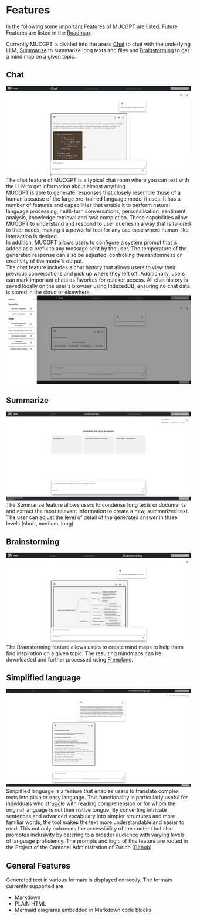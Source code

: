 # Features
In the following some important Features of MUCGPT are listed. Future Features are listed in the [Roadmap](/README.md/#-Roadmap).  
  
Currently MUCGPT is divided into the areas [Chat](#chat) to chat with the underlying LLM, [Summarize](#summarize) to summarize long texts and files and [Brainstorming](#brainstorming) to get a mind map on a given topic.

## Chat
![Chat](/docs/chatscreen.png)  
The chat feature of MUCGPT is a typical chat room where you can text with the LLM to get information about almost anything.  
MUCGPT is able to generate responses that closely resemble those of a human because of the large pre-trained language model it uses. It has a number of features and capabilities that enable it to perform natural language processing, multi-turn conversations, personalisation, sentiment analysis, knowledge retrieval and task completion. These capabilities allow MUCGPT to understand and respond to user queries in a way that is tailored to their needs, making it a powerful tool for any use case where human-like interaction is desired.  
In addition, MUCGPT allows users to configure a system prompt that is added as a prefix to any message sent by the user. The temperature of the generated response can also be adjusted, controlling the randomness or creativity of the model's output.  
The chat feature includes a chat history that allows users to view their previous conversations and pick up where they left off. Additionally, users can mark important chats as favorites for quicker access. All chat history is saved locally on the user's browser using IndexedDB, ensuring no chat data is stored in the cloud or elsewhere.  
![History](/app/frontend/src/assets/History.png) 

## Summarize
![Sum](/docs/sum.png)
The Summarize feature allows users to condense long texts or documents and extract the most relevant information to create a new, summarized text. The user can adjust the level of detail of the generated answer in three levels (short, medium, long).
## Brainstorming
![Brainstoming](/docs/mindmap.png)
The Brainstorming feature allows users to create mind maps to help them find inspiration on a given topic.
The resulting mindmaps can be downloaded and further processed using [Freeplane](https://docs.freeplane.org/).
## Simplified language
![Simplyfied Lannguage](/docs/simply.png)
Simplified language is a feature that enables users to translate complex texts into plain or easy language. This functionality is particularly useful for individuals who struggle with reading comprehension or for whom the original language is not their native tongue. By converting intricate sentences and advanced vocabulary into simpler structures and more familiar words, the tool makes the text more understandable and easier to read. This not only enhances the accessibility of the content but also promotes inclusivity by catering to a broader audience with varying levels of language proficiency. The prompts and logic of this feature are rooted in the Project of the Cantonal Administration of Zurich ([Github](https://github.com/machinelearningZH/simply-simplify-language)).

## General Features
Generated text in various formats is displayed correctly. The formats currently supported are
- Markdown
- PLAIN HTML
- Mermaid diagrams embedded in Markdown code blocks